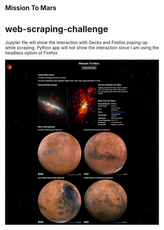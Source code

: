 ## Mission To Mars
# web-scraping-challenge

Jupyter file will show the interaction with Gecko and Firefox poping-up while scraping.
Python app will not show the interaction since I am using the headless option of Firefox.

![Mission To Mars](capture.png)